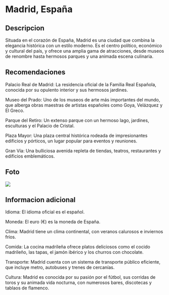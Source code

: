 # Madrid, España

## Descripcion

Situada en el corazón de España, Madrid es una ciudad que combina la elegancia histórica con un estilo moderno. Es el centro político, económico y cultural del país, y ofrece una amplia gama de atracciones, desde museos de renombre hasta hermosos parques y una animada escena culinaria.

## Recomendaciones

Palacio Real de Madrid: La residencia oficial de la Familia Real Española, conocida por su opulento interior y sus hermosos jardines.

Museo del Prado: Uno de los museos de arte más importantes del mundo, que alberga obras maestras de artistas españoles como Goya, Velázquez y El Greco.

Parque del Retiro: Un extenso parque con un hermoso lago, jardines, esculturas y el Palacio de Cristal.

Plaza Mayor: Una plaza central histórica rodeada de impresionantes edificios y pórticos, un lugar popular para eventos y reuniones.

Gran Vía: Una bulliciosa avenida repleta de tiendas, teatros, restaurantes y edificios emblemáticos.

## Foto

![](https://media.traveler.es/photos/6712429132de56225d8bb7ff/16:9/w_2560%2Cc_limit/GettyImages-1752719931.jpg)

## Informacion adicional 

Idioma: El idioma oficial es el español.

Moneda: El euro (€) es la moneda de España.

Clima: Madrid tiene un clima continental, con veranos calurosos e inviernos fríos.

Comida: La cocina madrileña ofrece platos deliciosos como el cocido madrileño, las tapas, el jamón ibérico y los churros con chocolate.

Transporte: Madrid cuenta con un sistema de transporte público eficiente, que incluye metro, autobuses y trenes de cercanías.

Cultura: Madrid es conocida por su pasión por el fútbol, sus corridas de toros y su animada vida nocturna, con numerosos bares, discotecas y tablaos de flamenco.
